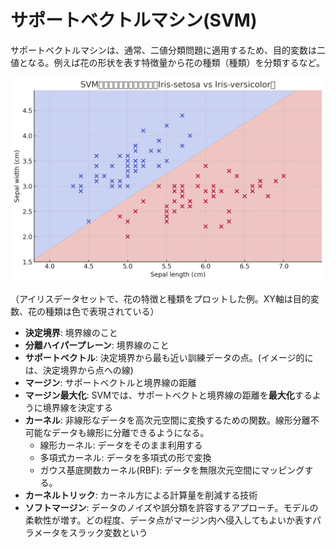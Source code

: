 <script type="text/javascript" async src="https://cdnjs.cloudflare.com/ajax/libs/mathjax/3.2.2/es5/tex-mml-chtml.min.js">
</script>
<script type="text/x-mathjax-config">
 MathJax.Hub.Config({
 tex2jax: {
 inlineMath: [['$', '$'] ],
 displayMath: [ ['$$','$$'], ["\\[","\\]"] ]
 }
 });
</script>

# サポートベクトルマシン(SVM)

サポートベクトルマシンは、通常、二値分類問題に適用するため、目的変数は二値となる。例えば花の形状を表す特徴量から花の種類（種類）を分類するなど。

![](./img/svm.png)

（アイリスデータセットで、花の特徴と種類をプロットした例。XY軸は目的変数、花の種類は色で表現されている）

- **決定境界**: 境界線のこと
- **分離ハイパープレーン**: 境界線のこと
- **サポートベクトル**: 決定境界から最も近い訓練データの点。(イメージ的には、決定境界から点への線)
- **マージン**: サポートベクトルと境界線の距離
- **マージン最大化**: SVMでは、サポートベクトと境界線の距離を**最大化**するように境界線を決定する
- **カーネル**: 非線形なデータを高次元空間に変換するための関数。線形分離不可能なデータも線形に分離できるようになる。
  - 線形カーネル: データをそのまま利用する
  - 多項式カーネル: データを多項式の形で変換
  - ガウス基底関数カーネル(RBF): データを無限次元空間にマッピングする。
- **カーネルトリック**: カーネル方による計算量を削減する技術
- **ソフトマージン**: データのノイズや誤分類を許容するアプローチ。モデルの柔軟性が増す。どの程度、データ点がマージン内へ侵入してもよいか表すパラメータをスラック変数という



